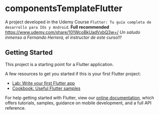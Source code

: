 # componentsTemplateFlutter
A project developed in the Udemy Course `Flutter: Tu guía completa de desarrollo para IOs y Android`.
**Full recommended**
https://www.udemy.com/share/101WcoBkUadVxbQ3w=/
*Un saludo inmenso a Fernando Herrera, el instructor de este curso!!!*

## Getting Started

This project is a starting point for a Flutter application.

A few resources to get you started if this is your first Flutter project:

- [Lab: Write your first Flutter app](https://flutter.dev/docs/get-started/codelab)
- [Cookbook: Useful Flutter samples](https://flutter.dev/docs/cookbook)

For help getting started with Flutter, view our
[online documentation](https://flutter.dev/docs), which offers tutorials,
samples, guidance on mobile development, and a full API reference.
